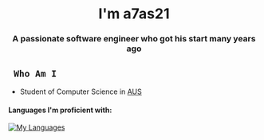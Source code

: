 <h1 align="center">I'm a7as21</h1>
<h3 align="center">A passionate software engineer who got his start many years ago</h3>

## ` Who Am I`

- Student of Computer Science in [AUS](https://www.aus.edu)


#### Languages I'm proficient with:
[![My Languages](https://skillicons.dev/icons?i=c,cpp,cs,java,python,js,html,css,git,matlab,md)](https://skillicons.dev)

